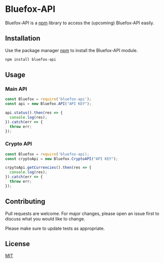 # Bluefox-API

Bluefox-API is a [npm](https://npmjs.org/) library to access the (upcoming) Bluefox-API easily.

## Installation

Use the package manager [npm](https://npmjs.org/) to install the Bluefox-API module.

```bash
npm install bluefox-api
```

## Usage

### Main API

```javascript
const Bluefox = require('bluefox-api');
const api = new Bluefox.API("API KEY");

api.status().then(res => {
  console.log(res);
}).catch(err => {
  throw err;
});
```

### Crypto API
```javascript
const Bluefox = require('bluefox-api);
const cryptoApi = new Bluefox.CryptoAPI("API KEY");

crpytoApi.getCurrencies().then(res => {
  console.log(res);
}).catch(err => {
  throw err;
});
```

## Contributing
Pull requests are welcome. For major changes, please open an issue first to discuss what you would like to change.

Please make sure to update tests as appropriate.

## License
[MIT](https://choosealicense.com/licenses/mit/)
